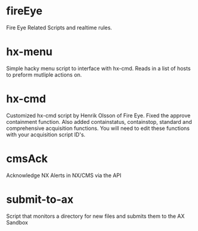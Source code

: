 # fireEye
Fire Eye Related Scripts and realtime rules.
 # hx-menu
 Simple hacky menu script to interface with hx-cmd. Reads in a list of hosts to preform mutliple actions on.
 
 # hx-cmd
 Customized hx-cmd script by Henrik Olsson of Fire Eye. Fixed the approve containment function. Also added containstatus, containstop, standard and comprehensive acquisition functions. You will need to edit these functions with your acquisition script ID's. 
 # cmsAck
 Acknowledge NX Alerts in NX/CMS via the API

# submit-to-ax
Script that monitors a directory for new files and submits them to the AX Sandbox
